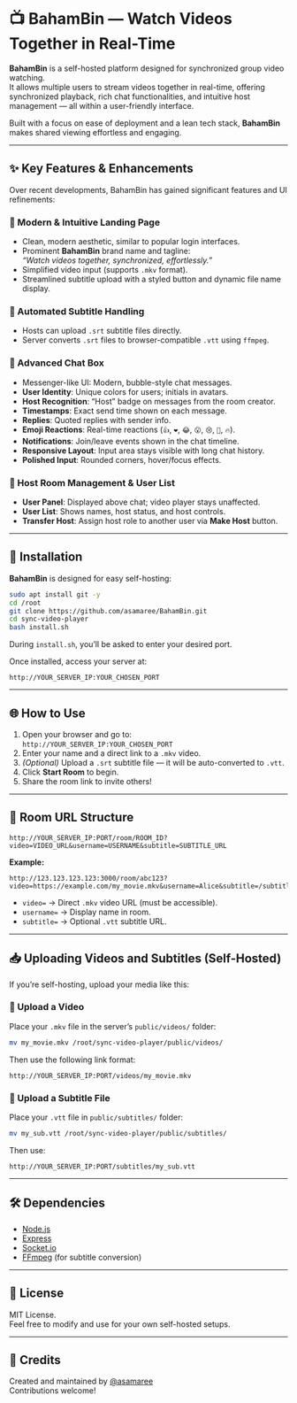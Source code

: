 
# 📺 BahamBin — Watch Videos Together in Real-Time

**BahamBin** is a self-hosted platform designed for synchronized group video watching.  
It allows multiple users to stream videos together in real-time, offering synchronized playback, rich chat functionalities, and intuitive host management — all within a user-friendly interface.

Built with a focus on ease of deployment and a lean tech stack, **BahamBin** makes shared viewing effortless and engaging.

---

## ✨ Key Features & Enhancements

Over recent developments, BahamBin has gained significant features and UI refinements:

### 🔹 Modern & Intuitive Landing Page

- Clean, modern aesthetic, similar to popular login interfaces.
- Prominent **BahamBin** brand name and tagline:  
  _“Watch videos together, synchronized, effortlessly.”_
- Simplified video input (supports `.mkv` format).
- Streamlined subtitle upload with a styled button and dynamic file name display.

### 🔹 Automated Subtitle Handling

- Hosts can upload `.srt` subtitle files directly.
- Server converts `.srt` files to browser-compatible `.vtt` using `ffmpeg`.

### 🔹 Advanced Chat Box

- Messenger-like UI: Modern, bubble-style chat messages.
- **User Identity**: Unique colors for users; initials in avatars.
- **Host Recognition**: “Host” badge on messages from the room creator.
- **Timestamps**: Exact send time shown on each message.
- **Replies**: Quoted replies with sender info.
- **Emoji Reactions**: Real-time reactions (`👍`, `❤️`, `😂`, `😮`, `😢`, `👏`, `🔥`).
- **Notifications**: Join/leave events shown in the chat timeline.
- **Responsive Layout**: Input area stays visible with long chat history.
- **Polished Input**: Rounded corners, hover/focus effects.

### 🔹 Host Room Management & User List

- **User Panel**: Displayed above chat; video player stays unaffected.
- **User List**: Shows names, host status, and host controls.
- **Transfer Host**: Assign host role to another user via **Make Host** button.

---

## 🚀 Installation

**BahamBin** is designed for easy self-hosting:

```bash
sudo apt install git -y
cd /root
git clone https://github.com/asamaree/BahamBin.git
cd sync-video-player
bash install.sh
```

During `install.sh`, you’ll be asked to enter your desired port.

Once installed, access your server at:

```
http://YOUR_SERVER_IP:YOUR_CHOSEN_PORT
```

---

## 🌐 How to Use

1. Open your browser and go to:  
   `http://YOUR_SERVER_IP:YOUR_CHOSEN_PORT`
2. Enter your name and a direct link to a `.mkv` video.
3. _(Optional)_ Upload a `.srt` subtitle file — it will be auto-converted to `.vtt`.
4. Click **Start Room** to begin.
5. Share the room link to invite others!

---

## 🔗 Room URL Structure

```
http://YOUR_SERVER_IP:PORT/room/ROOM_ID?video=VIDEO_URL&username=USERNAME&subtitle=SUBTITLE_URL
```

**Example:**

```
http://123.123.123.123:3000/room/abc123?video=https://example.com/my_movie.mkv&username=Alice&subtitle=/subtitles/my_sub.vtt
```

- `video=` → Direct `.mkv` video URL (must be accessible).
- `username=` → Display name in room.
- `subtitle=` → Optional `.vtt` subtitle URL.

---

## 📥 Uploading Videos and Subtitles (Self-Hosted)

If you’re self-hosting, upload your media like this:

### 🔹 Upload a Video

Place your `.mkv` file in the server’s `public/videos/` folder:

```bash
mv my_movie.mkv /root/sync-video-player/public/videos/
```

Then use the following link format:

```
http://YOUR_SERVER_IP:PORT/videos/my_movie.mkv
```

### 🔹 Upload a Subtitle File

Place your `.vtt` file in `public/subtitles/` folder:

```bash
mv my_sub.vtt /root/sync-video-player/public/subtitles/
```

Then use:

```
http://YOUR_SERVER_IP:PORT/subtitles/my_sub.vtt
```

---

## 🛠️ Dependencies

- [Node.js](https://nodejs.org/)
- [Express](https://expressjs.com/)
- [Socket.io](https://socket.io/)
- [FFmpeg](https://ffmpeg.org/) (for subtitle conversion)

---

## 📄 License

MIT License.  
Feel free to modify and use for your own self-hosted setups.

---

## 🙌 Credits

Created and maintained by [@asamaree](https://github.com/asamaree)  
Contributions welcome!

